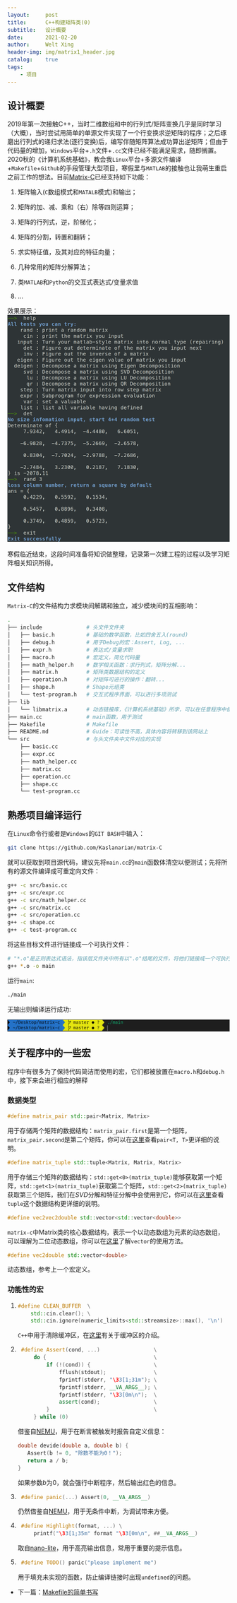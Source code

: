 ```yaml
---
layout:     post
title:      C++构建矩阵类(0)
subtitle:   设计概要
date:       2021-02-20
author:     Welt Xing
header-img: img/matrix1_header.jpg
catalog:    true
tags:
    - 项目
---
```


## 设计概要

2019年第一次接触C++，当时二维数组和中的行列式/矩阵变换几乎是同时学习（大概），当时尝试用简单的单源文件实现了一个行变换求逆矩阵的程序；之后琢磨出行列式的递归求法(逐行变换)后，编写伴随矩阵算法成功算出逆矩阵；但由于代码量的增加，`Windows`平台+`.h`文件+`.cc`文件已经不能满足需求，随即搁置。2020秋的《计算机系统基础》，教会我`Linux`平台+多源文件编译+`Makefile`+`Github`的手段管理大型项目，寒假里与`MATLAB`的接触也让我萌生重启之前工作的想法。目前[Matrix-C](https://github.com/Kaslanarian/matrix-C)已经支持如下功能：

1. 矩阵输入(`C`数组模式和`MATALB`模式)和输出；

2. 矩阵的加、减、乘和（右）除等四则运算；

3. 矩阵的行列式，逆，阶梯化；

4. 矩阵的分割，转置和翻转；

5. 求实特征值，及其对应的特征向量；

6. 几种常用的矩阵分解算法；

7. 类`MATLAB`和`Python`的交互式表达式/变量求值

8. ...

效果展示：![实现效果](/img/matrix1_1.png)

寒假临近结束，这段时间准备将知识做整理，记录第一次建工程的过程以及学习矩阵相关知识所得。

## 文件结构

`Matrix-C`的文件结构力求模块间解耦和独立，减少模块间的互相影响：

```bash
.
├── include              # 头文件文件夹
│   ├── basic.h          # 基础的数学函数，比如四舍五入(round)
│   ├── debug.h          # 用于Debug的宏：Assert, Log, ...
│   ├── expr.h           # 表达式/变量求职
│   ├── macro.h          # 宏定义，简化代码量
│   ├── math_helper.h    # 数学相关函数：求行列式，矩阵分解...
│   ├── matrix.h         # 矩阵类数据结构的定义
│   ├── operation.h      # 对矩阵可进行的操作：翻转...
│   ├── shape.h          # Shape元组类
│   └── test-program.h   # 交互式程序界面，可以进行多项测试
├── lib
│   └── libmatrix.a      # 动态链接库，《计算机系统基础》所学，可以在任意程序中使用Matrix
├── main.cc              # main函数，用于测试
├── Makefile             # Makefile
├── README.md            # Guide：可读性不高，具体内容将转移到该网站上
└── src                  # 与头文件夹中文件对应的实现
    ├── basic.cc
    ├── expr.cc
    ├── math_helper.cc
    ├── matrix.cc
    ├── operation.cc
    ├── shape.cc
    └── test-program.cc
```

## 熟悉项目编译运行

在`Linux`命令行或者是`Windows`的`GIT BASH`中输入：

```bash
git clone https://github.com/Kaslanarian/matrix-C
```

就可以获取到项目源代码，建议先将`main.cc`的`main`函数体清空以便测试；先将所有的源文件编译成可重定向文件：

```bash
g++ -c src/basic.cc 
g++ -c src/expr.cc 
g++ -c src/math_helper.cc 
g++ -c src/matrix.cc 
g++ -c src/operation.cc 
g++ -c shape.cc 
g++ -c test-program.cc
```

将这些目标文件进行链接成一个可执行文件：

```bash
# "*.o"是正则表达式语法，指该层文件夹中所有以".o"结尾的文件，将他们链接成一个可执行文件main
g++ *.o -o main 
```

运行`main`:

```bash
./main
```

无输出则编译运行成功:

![运行结果](/img/matrix1_2.png)

## 关于程序中的一些宏

程序中有很多为了保持代码简洁而使用的宏，它们都被放置在`macro.h`和`debug.h`中，接下来会进行相应的解释

### 数据类型

```cpp
#define matrix_pair std::pair<Matrix, Matrix>
```

用于存储两个矩阵的数据结构：`matrix_pair.first`是第一个矩阵，`matrix_pair.second`是第二个矩阵，你可以在[这里](https://www.cplusplus.com/reference/utility/pair/)查看`pair<T, T>`更详细的说明。

```cpp
#define matrix_tuple std::tuple<Matrix, Matrix, Matrix>
```

用于存储三个矩阵的数据结构：`std::get<0>(matrix_tuple)`能够获取第一个矩阵，`std::get<1>(matrix_tuple)`获取第二个矩阵，`std::get<2>(matrix_tuple)`获取第三个矩阵，我们在$SVD$分解和特征分解中会使用到它，你可以在[这里](https://www.cplusplus.com/reference/tuple/tuple/)查看`tuple`这个数据结构更详细的说明。

```cpp
#define vec2vec2double std::vector<std::vector<double>>
```

`matrix-c`中Matrix类的核心数据结构，表示一个以动态数组为元素的动态数组，可以理解为二位动态数组，你可以在[这里](https://www.cplusplus.com/reference/vector/vector/)了解`vector`的使用方法。

```cpp
#define vec2double std::vector<double>
```

动态数组，参考上一个宏定义。

### 功能性的宏

1. ```cpp
   #define CLEAN_BUFFER  \
       std::cin.clear(); \
       std::cin.ignore(numeric_limits<std::streamsize>::max(), '\n')
   ```

   `C++`中用于清除缓冲区，在[这里](https://welts.xyz/matrix-c/2021/02/27/buffer/)有关于缓冲区的介绍。

2. ```cpp
    #define Assert(cond, ...)                 \
        do {                                  \
            if (!(cond)) {                    \
                fflush(stdout);               \
                fprintf(stderr, "\33[1;31m"); \
                fprintf(stderr, __VA_ARGS__); \
                fprintf(stderr, "\33[0m\n");  \
                assert(cond);                 \
            }                                 \
        } while (0)
    ```

    借鉴自[NEMU](https://github.com/NJU-ProjectN/nemu)，用于在断言被触发时报告自定义信息：

    ```cpp
    double devide(double a, double b) {
       Assert(b != 0, "除数不能为0！");
       return a / b;
   }
   ```

   如果参数$b$为0，就会强行中断程序，然后输出红色的信息。

3. ```cpp
    #define panic(...) Assert(0, __VA_ARGS__)
    ```

    仍然借鉴自[NEMU](https://github.com/NJU-ProjectN/nemu)，用于无条件中断，为调试带来方便。

4. ```cpp
    #define Highlight(format, ...) \
        printf("\33[1;35m" format "\33[0m\n", ##__VA_ARGS__)
    ```

    取自[nano-lite](https://github.com/NJU-ProjectN/nanos-lite)，用于高亮输出信息，常用于重要的提示信息。

5. ```cpp
    #define TODO() panic("please implement me")
    ```

    用于填充未实现的函数，防止编译链接时出现`undefined`的问题。

- 下一篇：[Makefile的简单书写](https://welts.xyz/matrix-c/2021/02/20/matrix2/)
